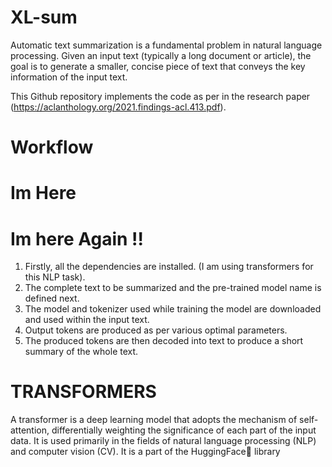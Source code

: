 # XL-sum

Automatic text summarization is a fundamental problem in natural language processing. Given an input text (typically a long document or article), the goal is to generate a smaller, concise piece of text that conveys the key information of the input text.

This Github repository implements the code as per in the research paper (https://aclanthology.org/2021.findings-acl.413.pdf).

# Workflow

# Im Here

# Im here Again !!

1. Firstly, all the dependencies are installed. (I am using transformers for this NLP task).
2. The complete text to be summarized and the pre-trained model name is defined next.
3. The model and tokenizer used while training the model are downloaded and used within the input text.
4. Output tokens are produced as per various optimal parameters.
5. The produced tokens are then decoded into text to produce a short summary of the whole text.

# TRANSFORMERS

A transformer is a deep learning model that adopts the mechanism of self-attention, differentially weighting the significance of each part of the input data. It is used primarily in the fields of natural language processing (NLP) and computer vision (CV).
It is a part of the HuggingFace🤗 library
